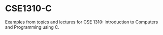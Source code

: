 # CSE1310-C
Examples from topics and lectures for CSE 1310: Introduction to Computers and Programming using C.
